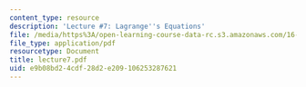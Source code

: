 ```yaml
---
content_type: resource
description: 'Lecture #7: Lagrange''s Equations'
file: /media/https%3A/open-learning-course-data-rc.s3.amazonaws.com/16-61-aerospace-dynamics-spring-2003/e9b08bd24cdf28d2e209106253287621_lecture7.pdf
file_type: application/pdf
resourcetype: Document
title: lecture7.pdf
uid: e9b08bd2-4cdf-28d2-e209-106253287621
---
```

